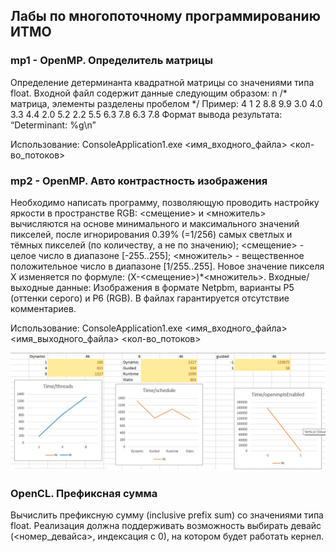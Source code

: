 ## Лабы по многопоточному программированию ИТМО
 
### mp1 - OpenMP. Определитель матрицы
Определение детерминанта квадратной матрицы со значениями типа float.
Входной файл содержит данные следующим образом:
n
/* матрица, элементы разделены пробелом */
Пример:
4
1 2 8.8 9.9
3.0 4.0 3.3 4.4
2.0 5.2 2.2 5.5
6.3 7.8 6.3 7.8 
Формат вывода результата: “Determinant: %g\n”

Использование: ConsoleApplication1.exe <имя_входного_файла> <кол-во_потоков>

### mp2 - OpenMP. Авто контрастность изображения
Необходимо написать программу, позволяющую проводить настройку яркости в пространстве RGB: <смещение> и <множитель> вычисляются на основе минимального и максимального значений пикселей, после игнорирования 0.39% (=1/256) самых светлых и тёмных пикселей (по количеству, а не по значению);
<смещение> - целое число в диапазоне [-255..255];
<множитель> - вещественное положительное число в диапазоне [1/255..255].
Новое значение пикселя X изменяется по формуле: (X-<смещение>)*<множитель>.
Входные/выходные данные: Изображения в формате Netpbm, варианты P5 (оттенки серого) и P6 (RGB). В файлах гарантируется отсутствие комментариев.

Использование: ConsoleApplication1.exe <имя_входного_файла> <имя_выходного_файла> <кол-во_потоков>

![alt text](mp2Graph.png)

### OpenCL. Префиксная сумма
Вычислить префиксную сумму (inclusive prefix sum) со значениями типа float.
Реализация должна поддерживать возможность выбирать девайс (<номер_девайса>, индексация с 0), на котором будет работать кернел.
